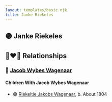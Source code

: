 ```yaml
---
layout: templates/basic.njk
title: Janke Riekeles
---
```

## 🟣 Janke Riekeles


## 👩‍❤️‍👨 Relationships

### 🔵 [Jacob Wybes Wagenaar](/people/8/84928777)

#### Children With Jacob Wybes Wagenaar
* 🟣 [Riekeltje Jakobs Wagenaar](/people/7/77820694), b. About 1804